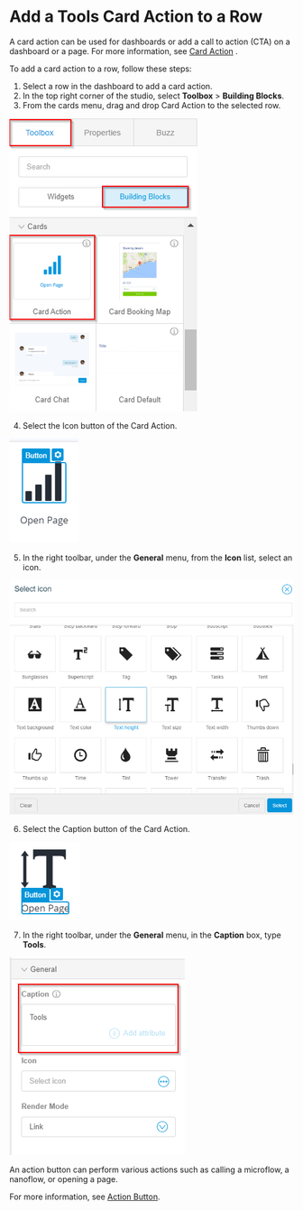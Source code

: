 # Add a Tools Card Action to a Row

A card action can be used for dashboards or add a call to action \(CTA\) on a dashboard or a page. For more information, see [Card Action](https://atlas.mendix.com/p/bb_actioncard/7318349394477061) .

To add a card action to a row, follow these steps:

1.   Select a row in the dashboard to add a card action. 
2.   In the top right corner of the studio, select **Toolbox** \> **Building Blocks**. 
3.   From the cards menu, drag and drop Card Action to the selected row. 

   ![](CardAction.png)

4.   Select the Icon button of the Card Action. 

   ![](8.png)

5.   In the right toolbar, under the **General** menu, from the **Icon** list, select an icon. 

   ![](9.png)

6.   Select the Caption button of the Card Action. 

   ![](10.png)

7.   In the right toolbar, under the **General** menu, in the **Caption** box, type **Tools**. 

   ![](11.png)


An action button can perform various actions such as calling a microflow, a nanoflow, or opening a page.

For more information, see [Action Button](https://docs.mendix.com/refguide/action-button).

